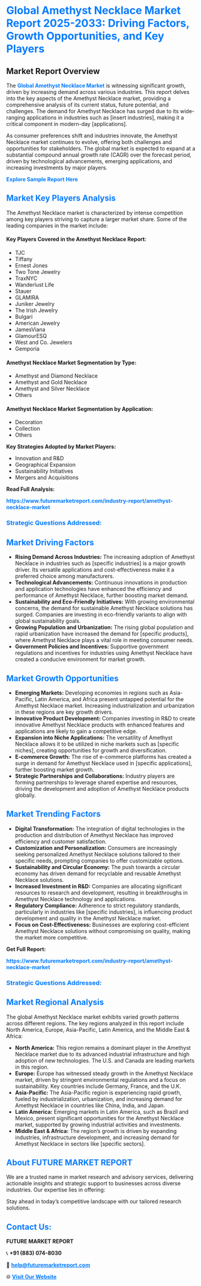 <h1 style="color: #007BFF;">Global Amethyst Necklace Market Report 2025-2033: Driving Factors, Growth Opportunities, and Key Players</h1>

<section id="overview">
<h2>Market Report Overview</h2>
<p>The <a href="https://www.futuremarketreport.com/industry-report/amethyst-necklace-market" style="color: #007BFF; text-decoration: none;"><strong>Global Amethyst Necklace Market</strong></a> is witnessing significant growth, driven by increasing demand across various industries. This report delves into the key aspects of the Amethyst Necklace market, providing a comprehensive analysis of its current status, future potential, and challenges. The demand for Amethyst Necklace has surged due to its wide-ranging applications in industries such as [insert industries], making it a critical component in modern-day [applications].</p>
<p>As consumer preferences shift and industries innovate, the Amethyst Necklace market continues to evolve, offering both challenges and opportunities for stakeholders. The global market is expected to expand at a substantial compound annual growth rate (CAGR) over the forecast period, driven by technological advancements, emerging applications, and increasing investments by major players.</p>
</section>

<section id="overview">
<p><a href="https://www.futuremarketreport.com/request-sample/reportId=56041" style="color: #007BFF; text-decoration: none;"><strong>Explore Sample Report Here</strong></a></p>
</section>

<section id="key-players">
<h2 style="color: #007BFF;">Market Key Players Analysis</h2>
<p>The Amethyst Necklace market is characterized by intense competition among key players striving to capture a larger market share. Some of the leading companies in the market include:</p>
<h4>Key Players Covered in the Amethyst Necklace Report:</h4>
<ul><li>TJC</li><li>Tiffany</li><li>Ernest Jones</li><li>Two Tone Jewelry</li><li>TraxNYC</li><li>Wanderlust Life</li><li>Stauer</li><li>GLAMIRA</li><li>Juniker Jewelry</li><li>The Irish Jewelry</li><li>Bulgari</li><li>American Jewelry</li><li>JamesViana</li><li>GlamourESQ</li><li>West and Co. Jewelers</li><li>Gemporia</li></ul>
<h4>Amethyst Necklace Market Segmentation by Type:</h4>
<ul><li>Amethyst and Diamond Necklace</li><li>Amethyst and Gold Necklace</li><li>Amethyst and Silver Necklace</li><li>Others</li></ul>

<h4>Amethyst Necklace Market Segmentation by Application:</h4>
<ul><li>Decoration</li><li>Collection</li><li>Others</li></ul>
<p><strong>Key Strategies Adopted by Market Players:</strong></p>
<ul>
<li>Innovation and R&D</li>
<li>Geographical Expansion</li>
<li>Sustainability Initiatives</li>
<li>Mergers and Acquisitions</li>
</ul>
</section>

<section>
<p><strong>Read Full Analysis: </strong></p><a href="https://www.futuremarketreport.com/industry-report/amethyst-necklace-market" style="color: #007BFF; text-decoration: none;"><strong>https://www.futuremarketreport.com/industry-report/amethyst-necklace-market</strong></a>
<h3 style="color: #007BFF;">Strategic Questions Addressed:</h3>
</section>

<section id="driving-factors">
<h2 style="color: #007BFF;">Market Driving Factors</h2>
<ul>
<li><strong>Rising Demand Across Industries:</strong> The increasing adoption of Amethyst Necklace in industries such as [specific industries] is a major growth driver. Its versatile applications and cost-effectiveness make it a preferred choice among manufacturers.</li>
<li><strong>Technological Advancements:</strong> Continuous innovations in production and application technologies have enhanced the efficiency and performance of Amethyst Necklace, further boosting market demand.</li>
<li><strong>Sustainability and Eco-Friendly Initiatives:</strong> With growing environmental concerns, the demand for sustainable Amethyst Necklace solutions has surged. Companies are investing in eco-friendly variants to align with global sustainability goals.</li>
<li><strong>Growing Population and Urbanization:</strong> The rising global population and rapid urbanization have increased the demand for [specific products], where Amethyst Necklace plays a vital role in meeting consumer needs.</li>
<li><strong>Government Policies and Incentives:</strong> Supportive government regulations and incentives for industries using Amethyst Necklace have created a conducive environment for market growth.</li>
</ul>
</section>

<section id="growth-opportunities">
<h2 style="color: #007BFF;">Market Growth Opportunities</h2>
<ul>
<li><strong>Emerging Markets:</strong> Developing economies in regions such as Asia-Pacific, Latin America, and Africa present untapped potential for the Amethyst Necklace market. Increasing industrialization and urbanization in these regions are key growth drivers.</li>
<li><strong>Innovative Product Development:</strong> Companies investing in R&D to create innovative Amethyst Necklace products with enhanced features and applications are likely to gain a competitive edge.</li>
<li><strong>Expansion into Niche Applications:</strong> The versatility of Amethyst Necklace allows it to be utilized in niche markets such as [specific niches], creating opportunities for growth and diversification.</li>
<li><strong>E-commerce Growth:</strong> The rise of e-commerce platforms has created a surge in demand for Amethyst Necklace used in [specific applications], further boosting market growth.</li>
<li><strong>Strategic Partnerships and Collaborations:</strong> Industry players are forming partnerships to leverage shared expertise and resources, driving the development and adoption of Amethyst Necklace products globally.</li>
</ul>
</section>

<section id="trending-factors">
<h2 style="color: #007BFF;">Market Trending Factors</h2>
<ul>
<li><strong>Digital Transformation:</strong> The integration of digital technologies in the production and distribution of Amethyst Necklace has improved efficiency and customer satisfaction.</li>
<li><strong>Customization and Personalization:</strong> Consumers are increasingly seeking personalized Amethyst Necklace solutions tailored to their specific needs, prompting companies to offer customizable options.</li>
<li><strong>Sustainability and Circular Economy:</strong> The push towards a circular economy has driven demand for recyclable and reusable Amethyst Necklace solutions.</li>
<li><strong>Increased Investment in R&D:</strong> Companies are allocating significant resources to research and development, resulting in breakthroughs in Amethyst Necklace technology and applications.</li>
<li><strong>Regulatory Compliance:</strong> Adherence to strict regulatory standards, particularly in industries like [specific industries], is influencing product development and quality in the Amethyst Necklace market.</li>
<li><strong>Focus on Cost-Effectiveness:</strong> Businesses are exploring cost-efficient Amethyst Necklace solutions without compromising on quality, making the market more competitive.</li>
</ul>
</section>

<section>
<p><strong>Get Full Report: </strong></p><a href="https://www.futuremarketreport.com/industry-report/amethyst-necklace-market" style="color: #007BFF; text-decoration: none;"><strong>https://www.futuremarketreport.com/industry-report/amethyst-necklace-market</strong></a>
<h3 style="color: #007BFF;">Strategic Questions Addressed:</h3>
</section>


<section id="regional-analysis">
<h2 style="color: #007BFF;">Market Regional Analysis</h2>
<p>The global Amethyst Necklace market exhibits varied growth patterns across different regions. The key regions analyzed in this report include North America, Europe, Asia-Pacific, Latin America, and the Middle East & Africa:</p>
<ul>
<li><strong>North America:</strong> This region remains a dominant player in the Amethyst Necklace market due to its advanced industrial infrastructure and high adoption of new technologies. The U.S. and Canada are leading markets in this region.</li>
<li><strong>Europe:</strong> Europe has witnessed steady growth in the Amethyst Necklace market, driven by stringent environmental regulations and a focus on sustainability. Key countries include Germany, France, and the U.K.</li>
<li><strong>Asia-Pacific:</strong> The Asia-Pacific region is experiencing rapid growth, fueled by industrialization, urbanization, and increasing demand for Amethyst Necklace in countries like China, India, and Japan.</li>
<li><strong>Latin America:</strong> Emerging markets in Latin America, such as Brazil and Mexico, present significant opportunities for the Amethyst Necklace market, supported by growing industrial activities and investments.</li>
<li><strong>Middle East & Africa:</strong> The region’s growth is driven by expanding industries, infrastructure development, and increasing demand for Amethyst Necklace in sectors like [specific sectors].</li>
</ul>
</section>

<footer>
<h2 style="color: #007BFF;">About FUTURE MARKET REPORT</h2>
<p>We are a trusted name in market research and advisory services, delivering actionable insights and strategic support to businesses across diverse industries. Our expertise lies in offering:</p>

<p>Stay ahead in today’s competitive landscape with our tailored research solutions.</p>

<h2 style="color: #007BFF;">Contact Us:</h2>
<p><strong>FUTURE MARKET REPORT</strong></p>
<p>📞 <strong>+91 (883) 074-8030</strong></p>
<p>📧 <strong><a href="mailto:help@futuremarketreport.com" style="color: #007BFF;">help@futuremarketreport.com</a></strong></p>
<p>🌐 <strong><a href="https://www.futuremarketreport.com/" style="color: #007BFF;">Visit Our Website</a></strong></p>
</footer>
